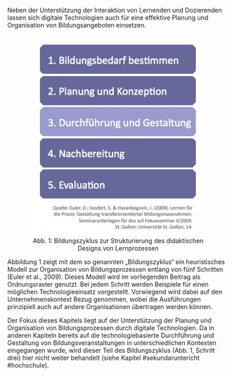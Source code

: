 <!-- filename: 01_Bildungszyklus_als_Ordnungsraster.md -->
<!-- title: Bildungszyklus als Ordnungsraster -->

Neben der Unterstützung der Interaktion von Lernenden und Dozierenden lassen sich digitale Technologien auch für eine effektive Planung und Organisation von Bildungsangeboten einsetzen.

<center><figure>
  <img src="img/1_Bildungszyklus_zur_Strukturierung_des_didaktischen_Designs_von_Lernprozessen.jpg" alt="Abb. 1: Bildungszyklus zur Strukturierung des didaktischen Designs von Lernprozessen">
  <figcaption>Abb. 1: Bildungszyklus zur Strukturierung des didaktischen Designs von Lernprozessen</figcaption>
</figure></center>


Abbildung 1 zeigt mit dem so genannten „Bildungszyklus“ ein heuristisches Modell zur Organisation von Bildungsprozessen entlang von fünf Schritten (Euler et al., 2009). Dieses Modell wird im vorliegenden Beitrag als Ordnungsraster genutzt. Bei jedem Schritt werden Beispiele für einen möglichen Technologieeinsatz vorgestellt. Vorwiegend wird dabei auf den Unternehmenskontext Bezug genommen, wobei die Ausführungen prinzipiell auch auf andere Organisationen übertragen werden können.

Der Fokus dieses Kapitels liegt auf der Unterstützung der Planung und Organisation von Bildungsprozessen durch digitale Technologien. Da in anderen Kapiteln bereits auf die technologiebasierte Durchführung und Gestaltung von Bildungsveranstaltungen in unterschiedlichen Kontexten eingegangen wurde, wird dieser Teil des Bildungszyklus (Abb. 1, Schritt drei) hier nicht weiter behandelt (siehe Kapitel #sekundaruntericht #hochschule).
